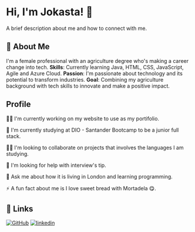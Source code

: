 
# Hi, I'm Jokasta! 👋




A brief description about me and how to connect with me.


## 🚀 About Me
I'm a female professional with an agriculture degree who's making a career change into tech. **Skills**:
Currently learning Java, HTML, CSS, JavaScript, Agile and Azure Cloud.  **Passion**:
I'm passionate about technology and its potential to transform industries.
**Goal**: Combining my agriculture background with tech skills to innovate and make a positive impact.


## Profile
👩‍💻 I'm currently working on my website to use as my portifolio.

🧠 I'm currently studying at DIO - Santander Bootcamp to be a junior full stack.

👯‍♀️ I'm looking to collaborate on projects that involves the languages I am studying.

🤔 I'm looking for help with interview's tip.

💬 Ask me about how it is living in London and learning programming.

⚡️ A fun fact about me is I love sweet bread with Mortadela 😋.


## 🔗 Links
[![GitHub](https://img.shields.io/badge/GitHub-100000?style=for-the-badge&logo=github&logoColor=white)](https://github.com/jokasta29)
[![linkedin](https://img.shields.io/badge/linkedin-0A66C2?style=for-the-badge&logo=linkedin&logoColor=white)](https://www.linkedin.com/in/jokasta-regina-de-oliveira-4a807a11b/)

